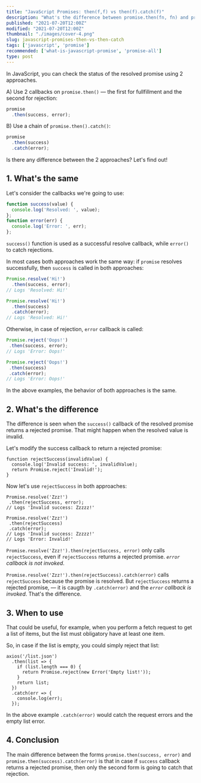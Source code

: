 ```yaml
---
title: "JavaScript Promises: then(f,f) vs then(f).catch(f)"
description: "What's the difference between promise.then(fn, fn) and promise.then(fn).catch(fn) when using JavaScript promises?"
published: "2021-07-20T12:00Z"
modified: "2021-07-20T12:00Z"
thumbnail: "./images/cover-4.png"
slug: javascript-promises-then-vs-then-catch
tags: ['javascript', 'promise']
recommended: ['what-is-javascript-promise', 'promise-all']
type: post
---
```


In JavaScript, you can check the status of the resolved promise using 2 approaches.  

A) Use 2 callbacks on `promise.then()` &mdash; the first for fullfillment and the second for rejection:

```javascript
promise
  .then(success, error);
```

B) Use a chain of `promise.then().catch()`:

```javascript
promise
  .then(success)
  .catch(error);
```

Is there any difference between the 2 approaches? Let's find out!

## 1. What's the same

Let's consider the callbacks we're going to use:

```javascript
function success(value) {
  console.log('Resolved: ', value);
};
function error(err) {
  console.log('Error: ', err);
};
```

`success()` function is used as a successful resolve callback, while `error()` to catch rejections.  

In most cases both approaches work the same way: if `promise` resolves successfully, then `success` is called in both approaches:

```javascript
Promise.resolve('Hi!')
  .then(success, error);
// Logs 'Resolved: Hi!'

Promise.resolve('Hi!')
  .then(success)
  .catch(error);
// Logs 'Resolved: Hi!'
```

 Otherwise, in case of rejection, `error` callback is called:

 ```javascript
Promise.reject('Oops!')
  .then(success, error);
// Logs 'Error: Oops!'

Promise.reject('Oops!')
  .then(success)
  .catch(error);
// Logs 'Error: Oops!'
```

In the above examples, the behavior of both approaches is the same.  

## 2. What's the difference

The difference is seen when the `success()` callback of the resolved promise returns a rejected promise. That might happen when the resolved value is invalid.  

Let's modify the success callback to return a rejected promise:

```javascript{3}
function rejectSuccess(invalidValue) {
  console.log('Invalid success: ', invalidValue);
  return Promise.reject('Invalid!');
}
```

Now let's use `rejectSuccess` in both approaches:

 ```javascript{9}
Promise.resolve('Zzz!')
  .then(rejectSuccess, error);
// Logs 'Invalid success: Zzzzz!'

Promise.resolve('Zzz!')
  .then(rejectSuccess)
  .catch(error);
// Logs 'Invalid success: Zzzzz!'
// Logs 'Error: Invalid!'
```

`Promise.resolve('Zzz!').then(rejectSuccess, error)` only calls `rejectSuccess`, even if `rejectSuccess` returns a rejected promise. *`error` callback is not invoked*.  

`Promise.resolve('Zzz!').then(rejectSuccess).catch(error)` calls `rejectSuccess` because the promise is resolved. But `rejectSuccess` returns a rejected promise, &mdash; it is caugth by `.catch(error)` and the *`error` callback is invoked*. That's the difference.  

## 3. When to use

That could be useful, for example, when you perform a fetch request to get a list of items, but the list must obligatory have at least one item.  

So, in case if the list is empty, you could simply reject that list:

```javascript{3-5}
axios('/list.json')
  .then(list => {
    if (list.length === 0) {
      return Promise.reject(new Error('Empty list!'));
    }
    return list;
  })
  .catch(err => {
    console.log(err);
  });
```

In the above example `.catch(error)` would catch the request errors and the empty list error.  

## 4. Conclusion

The main difference between the forms `promise.then(success, error)` and `promise.then(success).catch(error)` is that in case if `success` callback returns a rejected promise, then only the second form is going to catch that rejection.  